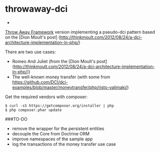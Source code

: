 # throwaway-dci
-
[Throw Away Framework](https://github.com/kpacha/throwaway) version implementing a pseudo-dci pattern based on the [Dion Moult's post] (http://thinkmoult.com/2012/08/24/a-dci-architecture-implementation-in-php/)

There are two use cases:

- Romeo And Juliet (from the [Dion Moult's post] (http://thinkmoult.com/2012/08/24/a-dci-architecture-implementation-in-php/))
- The well-known money transfer (with some from https://github.com/DCI/dci-examples/blob/master/moneytransfer/php/risto-valimaki/) 

Get the required vendors with composer:

    $ curl -sS https://getcomposer.org/installer | php
    $ php composer.phar update

###TO-DO

- remove the wrapper for the persistent entities
- decouple the Core from Doctrine ORM
- improve namespaces of the sample app
- log the transactions of the money transfer use case